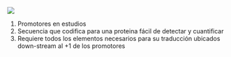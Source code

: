 ![](https://i.imgur.com/BfTgZca.png)

1. Promotores en estudios
2. Secuencia que codifica para una proteina fácil de detectar y cuantificar
3. Requiere todos los elementos necesarios para su traducción ubicados down-stream al +1 de los promotores